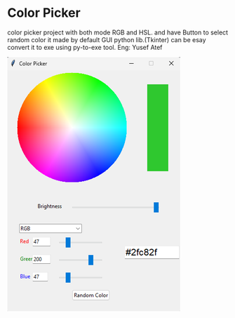 # **Color Picker**

color picker project with both mode RGB and HSL.
and have Button to select random color
it made by default GUI python lib.(Tkinter)
can be esay convert it to exe using py-to-exe tool.
Eng: Yusef Atef

![Color Picker Screenshot](Color_Picker.png)
